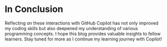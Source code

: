 # In Conclusion

Reflecting on these interactions with GitHub Copilot has not only improved my coding skills but also deepened my understanding of various programming concepts. I hope this blog provides valuable insights to fellow learners. Stay tuned for more as I continue my learning journey with Copilot!